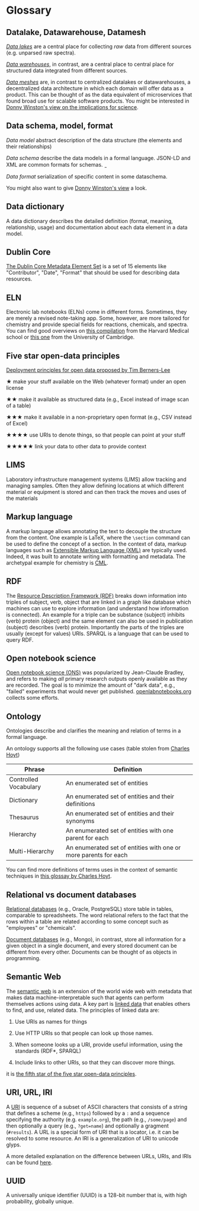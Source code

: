 # Glossary 

## Datalake, Datawarehouse, Datamesh

[*Data lakes*](https://aws.amazon.com/big-data/datalakes-and-analytics/what-is-a-data-lake/) are a central place for collecting *raw* data from different sources (e.g. unparsed raw spectra).

[*Data warehouses*](https://en.wikipedia.org/wiki/Data_warehouse), in contrast, are a central place to central place for structured data integrated from different sources.

[*Data meshes*](https://martinfowler.com/articles/data-mesh-principles.html) are, in contrast to centralized datalakes or datawarehouses, a decentralized data architecture in which each domain will offer data as a product. This can be thought of as the data equivalent of microservices that found broad use for scalable software products. You might be interested in [Donny Winston's view on the implications for science](https://donnywinston.com/posts/scientific-data-is-fundamentally-distributed/).

## Data schema, model, format

*Data model* abstract description of the data structure (the elements and their relationships)

*Data schema*  describe the data models in a formal language. JSON-LD and XML are common formats for schemas.  ̰

*Data format* serialization of specific content in some dataschema.  

You might also want to give [Donny Winston's view](https://donnywinston.com/posts/data-formats-versus-data-models/) a look.

## Data dictionary 
A data dictionary describes the detailed definition (format, meaning, relationship, usage) and documentation about each data element in a data model.



## Dublin Core

[The Dublin Core Metadata Element Set](https://en.wikipedia.org/wiki/Dublin_Core) is a set of 15 elements like "Contributor", "Date", "Format" that should be used for describing data resources.


## ELN 
Electronic lab notebooks (ELNs) come in different forms. Sometimes, they are merely a revised note-taking app. Some, however, are more tailored for chemistry and provide special fields for reactions, chemicals, and spectra. You can find good overviews on [this compilation](https://zenodo.org/record/4723753) from the Harvard Medical school or [this one](https://www.data.cam.ac.uk/data-management-guide/electronic-research-notebooks) from the University of Cambridge.


## Five star open-data principles

[Deployment principles for open data proposed by Tim Berners-Lee](https://5stardata.info/en/)

★ make your stuff available on the Web (whatever format) under an open license

★★ make it available as structured data (e.g., Excel instead of image scan of a table)

★★★ make it available in a non-proprietary open format (e.g., CSV instead of Excel)

★★★★ use URIs to denote things, so that people can point at your stuff

★★★★★ link your data to other data to provide context

## LIMS 
Laboratory infrastructure management systems (LIMS) allow tracking and managing samples. Often they allow defining locations at which different material or equipment is stored and can then track the moves and uses of the materials


## Markup language 

A markup language allows annotating the text to decouple the structure from the content. One example is LaTeX, where the `\section` command can be used to define the concept of a section. In the context of data, markup languages such as [Extensible Markup Language (XML)](https://en.wikipedia.org/wiki/XML) are typically used. Indeed, it was built to annotate writing with formatting and metadata.
The archetypal example for chemistry is [CML](https://www.xml-cml.org/).


## RDF 

The [Resource Description Framework (RDF)](https://en.wikipedia.org/wiki/Resource_Description_Framework) breaks down information into triples of subject, verb, object that are linked in a graph like database which machines can use to explore information (and understand how information is connected). An example for a triple can be substance (subject) inhibits (verb) protein (object) and the same element can also be used in publication (subject) describes (verb) protein. Importantly the parts of the triples are usually (except for values) URIs. SPARQL is a language that can be used to query RDF. 

## Open notebook science 
[Open notebook science (ONS)](https://www.nature.com/articles/npre.2007.39.1) was popularized by Jean-Claude Bradley, and refers to making *all* primary research outputs openly available as they are recorded. The goal is to minimize the amount of "dark data", e.g., "failed" experiments that would never get published. [openlabnotebooks.org](openlabnotebooks.org) collects some efforts.



## Ontology 
Ontologies describe and clarifies the meaning and relation of terms in a formal language.

An ontology supports all the following use cases (table stolen from [Charles Hoyt](https://cthoyt.com/2020/05/12/building-an-ontology.html))


| Phrase                | Definition                                                      |
| --------------------- | --------------------------------------------------------------- |
| Controlled Vocabulary | An enumerated set of entities                                   |
| Dictionary            | An enumerated set of entities and their definitions             |
| Thesaurus             | An enumerated set of entities and their synonyms                |
| Hierarchy             | An enumerated set of entities with one parent for each          |
| Multi-Hierarchy       | An enumerated set of entities with one or more parents for each |

You can find more definitions of terms uses in the context of semantic techniques in [this  glossay by Charles Hoyt](https://cthoyt.com/2021/10/07/biopragmatics-glossary.html).




## Relational vs document databases

[Relational databases](https://en.wikipedia.org/wiki/Relational_database) (e.g., Oracle, PostgreSQL) store table in tables, comparable to spreadsheets. The word relational refers to the fact that the rows within a table are related according to some concept such as "employees" or "chemicals".

[Document databases](https://en.wikipedia.org/wiki/Document-oriented_database) (e.g., Mongo), in contrast, store all information for a given object in a single document, and every stored document can be different from every other. Documents can be thought of as objects in programming.

## Semantic Web

The [semantic web](https://www.w3.org/standards/semanticweb/) is an extension of the world wide web with metadata that makes data machine-interpretable such that agents can perform themselves actions using data. A key part is [linked data](https://www.w3.org/DesignIssues/LinkedData.html) that enables others to find, and use, related data. The principles of linked data are:

1. Use URIs as names for things

2. Use HTTP URIs so that people can look up those names.

2. When someone looks up a URI, provide useful information, using the standards (RDF*, SPARQL)

3. Include links to other URIs, so that they can discover more things.

it is [the fifth star of the five star open-data principles](https://5stardata.info/en/).


## URI, URL, IRI

A [URI](https://datatracker.ietf.org/doc/html/rfc3986) is sequence of a subset of ASCII characters that consists of a string that defines a scheme (e.g., `https`) followed by a `:` and a sequence specifying the authority (e.g.  `example.org`), the path (e.g., `/some/page`) and then optionally a query (e.g., `?get=name`) and optionally a gragment (`#results`).
A URL is a special form of URI that is a locator, i.e. it can be resolved to some resource. An IRI is a generalization of URI to unicode glyps.

A more detailed explanation on the difference between URLs, URIs, and IRIs can be found [here](https://fusion.cs.uni-jena.de/fusion/2016/11/18/iri-uri-url-urn-and-their-differences/).

## UUID

A universally unique identifier (UUID) is a 128-bit number that is, with high probability, globally unique.